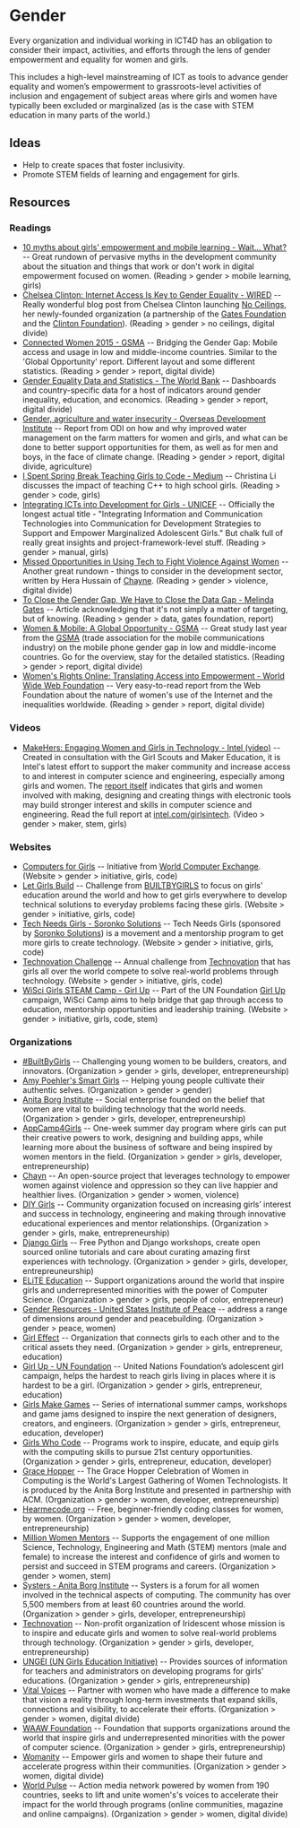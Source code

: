 # Gender

Every organization and individual working in ICT4D has an obligation to consider their impact, activities, and efforts through the lens of gender empowerment and equality for women and girls.

This includes a high-level mainstreaming of ICT as tools to advance gender equality and women’s empowerment to grassroots-level activities of inclusion and engagement of subject areas where girls and women have typically been excluded or marginalized (as is the case with STEM education in many parts of the world.)



## Ideas

- Help to create spaces that foster inclusivity.
- Promote STEM fields of learning and engagement for girls.



## Resources

### Readings

- [10 myths about girls' empowerment and mobile learning - Wait… What?](https://lindaraftree.com/2015/03/11/10-myths-about-girls-empowerment-and-mobile-learning/) -- Great rundown of pervasive myths in the development community about the situation and things that work or don't work in digital empowerment focused on women. (Reading > gender > mobile learning, girls)
- [Chelsea Clinton: Internet Access Is Key to Gender Equality - WIRED](https://wired.com/2015/03/chelsea-clinton-no-ceilings/) -- Really wonderful blog post from Chelsea Clinton launching [No Ceilings](http://noceilings.org/), her newly-founded organization (a partnership of the [Gates Foundation](http://www.gatesfoundation.org/) and the [Clinton Foundation](https://www.clintonfoundation.org/)). (Reading > gender > no ceilings, digital divide)
- [Connected Women 2015 - GSMA](https://gsma.com/mobilefordevelopment/programmes/connected-women/) -- Bridging the Gender Gap: Mobile access and usage in low and middle-income countries. Similar to the 'Global Opportunity' report. Different layout and some different statistics. (Reading > gender > report, digital divide)
- [Gender Equality Data and Statistics - The World Bank](http://datatopics.worldbank.org/gender/) -- Dashboards and country-specific data for a host of indicators around gender inequality, education, and economics. (Reading > gender > report, digital divide)
- [Gender, agriculture and water insecurity - Overseas Development Institute](https://www.odi.org/publications/10355-gender-agriculture-and-water-insecurity) -- Report from ODI on how and why improved water management on the farm matters for women and girls, and what can be done to better support opportunities for them, as well as for men and boys, in the face of climate change. (Reading > gender > report, digital divide, agriculture)
- [I Spent Spring Break Teaching Girls to Code - Medium](https://medium.com/bright/i-spent-spring-break-teaching-girls-to-code-ef14cf2ddf84) -- Christina Li discusses the impact of teaching C++ to high school girls. (Reading > gender > code, girls)
- [Integrating ICTs into Development for Girls - UNICEF](http://unicef.org/cbsc/files/ICTPaper_Web.pdf) -- Officially the longest actual title - "Integrating Information and Communication Technologies into Communication for Development Strategies to Support and Empower Marginalized Adolescent Girls." But chalk full of really great insights and project-framework-level stuff. (Reading > gender > manual, girls)
- [Missed Opportunities in Using Tech to Fight Violence Against Women](https://ictworks.org/2015/08/05/missed-opportunities-in-using-tech-to-fight-violence-against-women/) -- Another great rundown - things to consider in the development sector, written by Hera Hussain of [Chayne](http://chayn.co/). (Reading > gender > violence, digital divide)
- [To Close the Gender Gap, We Have to Close the Data Gap - Melinda Gates](https://medium.com/@melindagates/to-close-the-gender-gap-we-have-to-close-the-data-gap-e6a36a242657#.893ayp4n0) -- Article acknowledging that it's not simply a matter of targeting, but of knowing. (Reading > gender > data, gates foundation, report)
- [Women & Mobile: A Global Opportunity - GSMA](https://gsma.com/mobilefordevelopment/wp-content/uploads/2013/01/GSMA_Women_and_Mobile-A_Global_Opportunity.pdf) -- Great study last year from the [GSMA](http://www.gsma.com/) (trade association for the mobile communications industry) on the mobile phone gender gap in low and middle-income countries. Go for the overview, stay for the detailed statistics. (Reading > gender > report, digital divide)
- [Women's Rights Online: Translating Access into Empowerment - World Wide Web Foundation](https://webfoundation.org/about/research/womens-rights-online-2015/) -- Very easy-to-read report from the Web Foundation about the nature of women's use of the Internet and the inequalities worldwide. (Reading > gender > report, digital divide)



### Videos

- [MakeHers: Engaging Women and Girls in Technology - Intel (video)](https://youtube.com/watch?v=ZDlZocF8aNg) -- Created in consultation with the Girl Scouts and Maker Education, it is Intel's latest effort to support the maker community and increase access to and interest in computer science and engineering, especially among girls and women. The [report itself](https://www-ssl.intel.com/content/www/us/en/technology-in-education/making-her-future.html) indicates that girls and women involved with making, designing and creating things with electronic tools may build stronger interest and skills in computer science and engineering. Read the full report at [intel.com/girlsintech](http://www.intel.com/girlsintech). (Video > gender > maker, stem, girls)



### Websites

- [Computers for Girls](http://www.worldcomputerexchange.org/computers-for-girls) -- Initiative from [World Computer Exchange](http://www.worldcomputerexchange.org/). (Website > gender > initiative, girls, code)
- [Let Girls Build](http://www.builtbygirls.com/letgirlsbuild/) -- Challenge from [BUILTBYGIRLS](http://www.builtbygirls.com/letgirlsbuild/) to focus on girls' education around the world and how to get girls everywhere to develop technical solutions to everyday problems facing these girls. (Website > gender > initiative, girls, code)
- [Tech Needs Girls - Soronko Solutions](http://www.soronkosolutions.com/tng.html) -- Tech Needs Girls (sponsored by [Soronko Solutions](http://www.soronkosolutions.com/)) is a movement and a mentorship program to get more girls to create technology. (Website > gender > initiative, girls, code)
- [Technovation Challenge](http://www.technovationchallenge.org/) -- Annual challenge from [Technovation](http://technovationchallenge.org/) that has girls all over the world compete to solve real-world problems through technology. (Website > gender > initiative, girls, code)
- [WiSci Girls STEAM Camp - Girl Up](https://girlup.org/wisci/) -- Part of the UN Foundation [Girl Up](https://girlup.org/) campaign, WiSci Camp aims to help bridge that gap through access to education, mentorship opportunities and leadership training. (Website > gender > initiative, girls, code, stem)

### Organizations

- [#BuiltByGirls](http://www.builtbygirls.com/) -- Challenging young women to be builders, creators, and innovators. (Organization > gender > girls, developer, entrepreneurship)
- [Amy Poehler's Smart Girls](http://amysmartgirls.com/) -- Helping young people cultivate their authentic selves. (Organization > gender > gender)
- [Anita Borg Institute](http://anitaborg.org/) -- Social enterprise founded on the belief that women are vital to building technology that the world needs. (Organization > gender > girls, developer, entrepreneurship)
- [AppCamp4Girls](http://appcamp4girls.com/) -- One-week summer day program where girls can put their creative powers to work, designing and building apps, while learning more about the business of software and being inspired by women mentors in the field. (Organization > gender > girls, developer, entrepreneurship)
- [Chayn](http://chayn.co/) -- An open-source project that leverages technology to empower women against violence and oppression so they can live happier and healthier lives. (Organization > gender > women, violence)
- [DIY Girls](http://www.diygirls.org/) -- Community organization focused on increasing girls’ interest and success in technology, engineering and making through innovative educational experiences and mentor relationships. (Organization > gender > girls, make, entrepreneurship)
- [Django Girls](https://djangogirls.org/) -- Free Python and Django workshops, create open sourced online tutorials and care about curating amazing first experiences with technology. (Organization > gender > girls, developer, entrepreuneurship)
- [ELiTE Education](http://www.elite-education.org/) -- Support organizations around the world that inspire girls and underrepresented minorities with the power of Computer Science. (Organization > gender > girls, people of color, entrepreneur)
- [Gender Resources - United States Institute of Peace](https://www.usip.org/gender-resources) -- address a range of dimensions around gender and peacebuilding. (Organization > gender > peace, women)
- [Girl Effect](http://www.girleffect.org/) -- Organization that connects girls to each other and to the critical assets they need. (Organization > gender > girls, entrepreneur, education)
- [Girl Up - UN Foundation](https://girlup.org/) -- United Nations Foundation’s adolescent girl campaign, helps the hardest to reach girls living in places where it is hardest to be a girl. (Organization > gender > girls, entrepreneur, education)
- [Girls Make Games](http://girlsmakegames.com/) -- Series of international summer camps, workshops and game jams designed to inspire the next generation of designers, creators, and engineers. (Organization > gender > girls, entrepreneur, education, developer)
- [Girls Who Code](http://girlswhocode.com) -- Programs work to inspire, educate, and equip girls with the computing skills to pursue 21st century opportunities. (Organization > gender > girls, entrepreneur, education, developer)
- [Grace Hopper](http://gracehopper.org/) -- The Grace Hopper Celebration of Women in Computing is the World's Largest Gathering of Women Technologists. It is produced by the Anita Borg Institute and presented in partnership with ACM. (Organization > gender > women, developer, entrepreneurship)
- [Hearmecode.org](http://hearmecode.org) -- Free, beginner-friendly coding classes for women, by women. (Organization > gender > women, developer, entrepreneurship)
- [Million Women Mentors](https://www.millionwomenmentors.org/) -- Supports the engagement of one million Science, Technology, Engineering and Math (STEM) mentors (male and female) to increase the interest and confidence of girls and women to persist and succeed in STEM programs and careers. (Organization > gender > women, stem)
- [Systers - Anita Borg Institute](http://anitaborg.org/get-involved/systers/) -- Systers is a forum for all women involved in the technical aspects of computing. The community has over 5,500 members from at least 60 countries around the world. (Organization > gender > girls, developer, entrepreneurship)
- [Technovation](http://technovationchallenge.org) -- Non-profit organization of Iridescent whose mission is to inspire and educate girls and women to solve real-world problems through technology. (Organization > gender > girls, developer, entrepreneurship)
- [UNGEI (UN Girls Education Initiative)](http://www.ungei.org/) -- Provides sources of information for teachers and administrators on developing programs for girls' educations. (Organization > gender > girls, entrepreneurship)
- [Vital Voices](http://www.vitalvoices.org/) -- Partner with women who have made a difference to make that vision a reality through long-term investments that expand skills, connections and visibility, to accelerate their efforts. (Organization > gender > women, digital divide)
- [WAAW Foundation](http://waawfoundation.org/) -- Foundation that supports organizations around the world that inspire girls and underrepresented minorities with the power of computer science. (Organization > gender > girls, entrepreneurship)
- [Womanity](http://www.womanity.org/) -- Empower girls and women to shape their future and accelerate progress within their communities. (Organization > gender > women, digital divide)
- [World Pulse](http://worldpulse.com/) -- Action media network powered by women from 190 countries, seeks to lift and unite women's's voices to accelerate their impact for the world through programs (online communities, magazine and online campaigns). (Organization > gender > women, digital divide)


